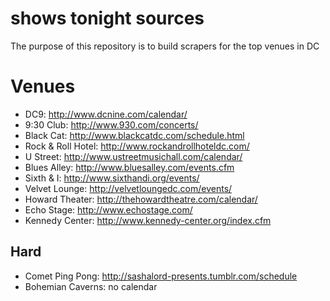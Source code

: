 # shows tonight sources

The purpose of this repository is to build scrapers for the top venues in DC

# Venues

* DC9: http://www.dcnine.com/calendar/
* 9:30 Club: http://www.930.com/concerts/
* Black Cat: http://www.blackcatdc.com/schedule.html
* Rock & Roll Hotel: http://www.rockandrollhoteldc.com/
* U Street: http://www.ustreetmusichall.com/calendar/
* Blues Alley: http://www.bluesalley.com/events.cfm
* Sixth & I: http://www.sixthandi.org/events/
* Velvet Lounge: http://velvetloungedc.com/events/
* Howard Theater: http://thehowardtheatre.com/calendar/
* Echo Stage: http://www.echostage.com/
* Kennedy Center: http://www.kennedy-center.org/index.cfm

## Hard

* Comet Ping Pong: http://sashalord-presents.tumblr.com/schedule
* Bohemian Caverns: no calendar
